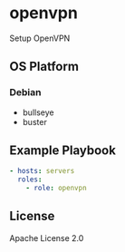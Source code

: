 openvpn
=================

Setup OpenVPN

OS Platform
-----------------

### Debian

- bullseye
- buster

Example Playbook
--------------

```yaml
- hosts: servers
  roles:
    - role: openvpn
```

License
--------------

Apache License 2.0

